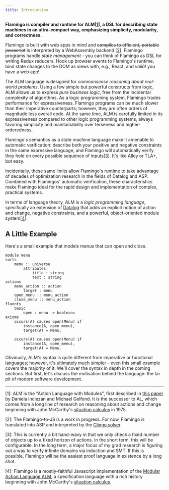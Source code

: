 ```yaml
---
title: Introduction
---
```


**Flamingo is compiler and runtime for ALM[[1](#1)], a DSL for describing state
machines in an ultra-compact way, emphasizing simplicity, modularity, and
correctness.** 

Flamingo is built with web apps in mind and ~~compiles to efficient, portable
javascript~~ is interpreted by a WebAssembly backend [[2](#2)]. Flamingo programs
handle _state management_ - you can think of Flamingo as DSL for writing
Redux reducers. Hook up browser events to Flamingo's runtime, bind state changes
to the DOM as views with, e.g., React, and _voilà_! you have a web app!

The ALM language is designed for _commonsense reasoning about real-world
problems_. Using a few simple but powerful constructs from logic, ALM allows
us to express _pure business logic_, free from the incidental complexity of
algorithms. As a logic programming system, Flamingo trades performance for
expressiveness. Flamingo programs can be much slower than their imperative
counterparts; however, they are often orders of magnitude less overall code.
At the same time, ALM is carefully limited in its expressiveness compared to other
logic programming systems, always favoring simplicity and maintainability over
terseness and higher-orderedness.

Flamingo's semantics as a state machine language make it amenable to automatic
verification: describe both your positive and negative constraints in the same
expressive language, and Flamingo will automatically verify they hold on every 
possible sequence of inputs[[3](#3)]. It's like Alloy or TLA+, but easy.

Incidentally, these same limits allow Flamingo's
runtime to take advantage of decades of optimization research in the fields of
Datalog and ASP. Combined with Flamingos' automatic verification, these
characteristics make Flamingo ideal for the rapid design and implementation of
complex, practical systems. 

In terms of language theory, ALM is a _logic programming language_, specifically
an extension of [Datalog](https://en.wikipedia.org/wiki/Datalog) that adds an explicit
notion of action and change, negative constraints, and a powerful, object-oriented module
system[[4](#4)].

  
## A Little Example

Here's a small example that models menus that can open and close.
```alm
module menu
sorts
    menu :: universe
        attributes
            title : string
            text : string
actions
    menu_action :: action
        target : menu
    open_menu :: menu_action
    close_menu :: menu_action
fluents
    basic
        open : menu -> booleans
axioms
    occurs(A) causes open(Menu) if
        instance(A, open_menu),
        target(A) = Menu.

    occurs(A) causes open(Menu) if
        instance(A, open_menu),
        target(A) = Menu.
```

Obviously, ALM's syntax is quite different from imperative
or functional languages; however, it's ultimately much simpler - even
this small example covers the majority of it. We'll cover the syntax
in depth in the coming sections. But first, let's discuss the motivation
behind the language: the tar pit of modern software development.

----------------
[<a name="1">1</a>]: ALM is the "Action Language with Modules", first described in
[this paper](https://arxiv.org/abs/1505.05022) by Daniela Inclezan and Michael Gelfond.
It is the successor to AL, which comes from a long line of research on reasoning about
actions and change beginning with John McCarthy's
[situation calculus](https://en.wikipedia.org/wiki/Situation_calculus) in 1975.

[<a name="2">2</a>]: The Flamingo-to-JS is a work in progress. For now, Flamingo is translated
into ASP and interpreted by the [Clingo solver](https://github.com/domoritz/clingo-wasm).

[<a name="3">3</a>]: This is currently a bit hand-wavy in that we only check a fixed number of
objects up to a fixed horizon of actions. In the short term, this will be configurable. In the 
long term, a major focus of my grad research is figuring out a way to verify infinite domains
via induction and SMT. If this is possible, Flamingo will be the easiest proof language in existence
by a long shot.

[<a name="4">4</a>]: Flamingo is a mostly-faithful Javascript implementation of the
[Modular Action Language ALM](https://arxiv.org/abs/1505.05022), a specification language
with a rich history beginning with John McCarthy's
[situation calculus](https://en.wikipedia.org/wiki/Situation_calculus).

